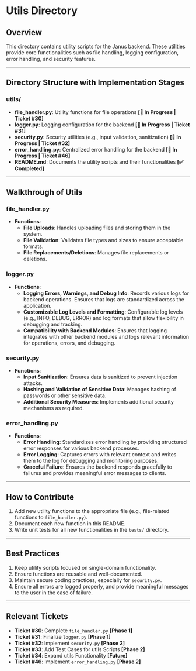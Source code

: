 # Utils Directory

## Overview
This directory contains utility scripts for the Janus backend. These utilities provide core functionalities such as file handling, logging configuration, error handling, and security features.

---

## Directory Structure with Implementation Stages

### **utils/**
- **file_handler.py**: Utility functions for file operations **[🚧 In Progress | Ticket #30]**
- **logger.py**: Logging configuration for the backend **[🚧 In Progress | Ticket #31]**
- **security.py**: Security utilities (e.g., input validation, sanitization) **[🚧 In Progress | Ticket #32]**
- **error_handling.py**: Centralized error handling for the backend **[🚧 In Progress | Ticket #46]**
- **README.md**: Documents the utility scripts and their functionalities **[✅ Completed]**

---

## Walkthrough of Utils

### **file_handler.py**
- **Functions**:
  - **File Uploads**: Handles uploading files and storing them in the system.
  - **File Validation**: Validates file types and sizes to ensure acceptable formats.
  - **File Replacements/Deletions**: Manages file replacements or deletions.

### **logger.py**
- **Functions**:
  - **Logging Errors, Warnings, and Debug Info**: Records various logs for backend operations. Ensures that logs are standardized across the application.
  - **Customizable Log Levels and Formatting**: Configurable log levels (e.g., INFO, DEBUG, ERROR) and log formats that allow flexibility in debugging and tracking.
  - **Compatibility with Backend Modules**: Ensures that logging integrates with other backend modules and logs relevant information for operations, errors, and debugging.

### **security.py**
- **Functions**:
  - **Input Sanitization**: Ensures data is sanitized to prevent injection attacks.
  - **Hashing and Validation of Sensitive Data**: Manages hashing of passwords or other sensitive data.
  - **Additional Security Measures**: Implements additional security mechanisms as required.

### **error_handling.py**
- **Functions**:
  - **Error Handling**: Standardizes error handling by providing structured error responses for various backend processes.
  - **Error Logging**: Captures errors with relevant context and writes them to the log for debugging and monitoring purposes.
  - **Graceful Failure**: Ensures the backend responds gracefully to failures and provides meaningful error messages to clients.
  
---

## How to Contribute
1. Add new utility functions to the appropriate file (e.g., file-related functions to `file_handler.py`).
2. Document each new function in this README.
3. Write unit tests for all new functionalities in the `tests/` directory.

---

## Best Practices
1. Keep utility scripts focused on single-domain functionality.
2. Ensure functions are reusable and well-documented.
3. Maintain secure coding practices, especially for `security.py`.
4. Ensure all errors are logged properly, and provide meaningful messages to the user in the case of failure.

---

## Relevant Tickets
- **Ticket #30**: Complete `file_handler.py` **[Phase 1]**
- **Ticket #31**: Finalize `logger.py` **[Phase 1]**
- **Ticket #32**: Implement `security.py` **[Phase 2]**
- **Ticket #33**: Add Test Cases for utils Scripts **[Phase 2]**
- **Ticket #34**: Expand utils Functionality **[Future]**
- **Ticket #46**: Implement `error_handling.py` **[Phase 2]**
